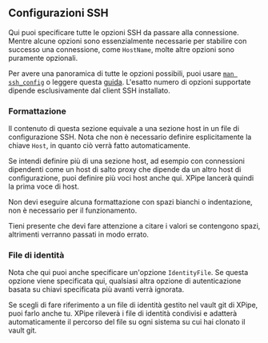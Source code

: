 ## Configurazioni SSH

Qui puoi specificare tutte le opzioni SSH da passare alla connessione.
Mentre alcune opzioni sono essenzialmente necessarie per stabilire con successo una connessione, come `HostName`,
molte altre opzioni sono puramente opzionali.

Per avere una panoramica di tutte le opzioni possibili, puoi usare [`man ssh_config`](https://linux.die.net/man/5/ssh_config) o leggere questa [guida](https://www.ssh.com/academy/ssh/config).
L'esatto numero di opzioni supportate dipende esclusivamente dal client SSH installato.

### Formattazione

Il contenuto di questa sezione equivale a una sezione host in un file di configurazione SSH.
Nota che non è necessario definire esplicitamente la chiave `Host`, in quanto ciò verrà fatto automaticamente.

Se intendi definire più di una sezione host, ad esempio con connessioni dipendenti come un host di salto proxy che dipende da un altro host di configurazione, puoi definire più voci host anche qui. XPipe lancerà quindi la prima voce di host.

Non devi eseguire alcuna formattazione con spazi bianchi o indentazione, non è necessario per il funzionamento.

Tieni presente che devi fare attenzione a citare i valori se contengono spazi, altrimenti verranno passati in modo errato.

### File di identità

Nota che qui puoi anche specificare un'opzione `IdentityFile`.
Se questa opzione viene specificata qui, qualsiasi altra opzione di autenticazione basata su chiavi specificata più avanti verrà ignorata.

Se scegli di fare riferimento a un file di identità gestito nel vault git di XPipe, puoi farlo anche tu.
XPipe rileverà i file di identità condivisi e adatterà automaticamente il percorso del file su ogni sistema su cui hai clonato il vault git.
